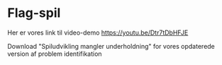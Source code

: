 # Flag-spil

Her er vores link til video-demo
https://youtu.be/Dtr7tDbHFJE

Download "Spiludvikling mangler underholdning" for vores opdaterede version af problem identifikation
